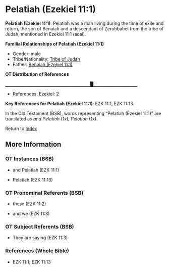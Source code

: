 # Pelatiah (Ezekiel 11:1)
**Pelatiah (Ezekiel 11:1)**. 
Pelatiah was a man living during the time of exile and return, the son of Benaiah and a descendant of Zerubbabel from the tribe of Judah, mentioned in Ezekiel 11:1 (acai). 




**Familial Relationships of Pelatiah (Ezekiel 11:1)**


* Gender: male
* Tribe/Nationality: [Tribe of Judah](../../../groups/md/acai/Judah.md)
* Father: [Benaiah (Ezekiel 11:1)](Benaiah.12.md)


**OT Distribution of References**

▁▁▁▁▁▁▁▁▁▁▁▁▁▁▁▁▁▁▁▁▁▁▁▁▁█▁▁▁▁▁▁▁▁▁▁▁▁▁
* References: Ezekiel: 2



**Key References for Pelatiah (Ezekiel 11:1)**: 
EZK 11:1, EZK 11:13. 


In the Old Testament (BSB), words representing “Pelatiah (Ezekiel 11:1)” are translated as 
*and Pelatiah* (1x), *Pelatiah* (1x). 




Return to [Index](00-Index.md)

## More Information

### OT Instances (BSB)

* and Pelatiah (EZK 11:1)

* Pelatiah (EZK 11:13)



### OT Pronominal Referents (BSB)

* these (EZK 11:2)

* and we (EZK 11:3)



### OT Subject Referents (BSB)

* They are saying (EZK 11:3)



### References (Whole Bible)

* EZK 11:1; EZK 11:13



